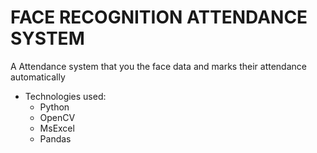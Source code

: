 # FACE RECOGNITION ATTENDANCE SYSTEM

A Attendance system that you the face data and marks their attendance automatically 
- Technologies used:
  - Python
  - OpenCV 
  - MsExcel
  - Pandas
